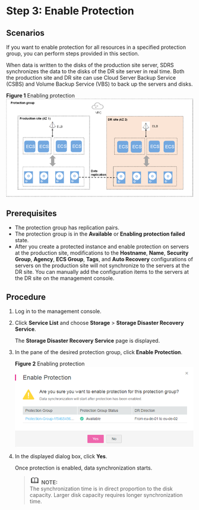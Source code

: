 # Step 3: Enable Protection<a name="EN-US_TOPIC_0110046974"></a>

## Scenarios<a name="section869114914345"></a>

If you want to enable protection for all resources in a specified protection group, you can perform steps provided in this section.

When data is written to the disks of the production site server, SDRS synchronizes the data to the disks of the DR site server in real time. Both the production site and DR site can use Cloud Server Backup Service \(CSBS\) and Volume Backup Service \(VBS\) to back up the servers and disks.

**Figure  1**  Enabling protection<a name="fig865513519224"></a>  
![](figures/enabling-protection.png "enabling-protection")

## **Prerequisites**<a name="section197240210353"></a>

-   The protection group has replication pairs.
-   The protection group is in the  **Available**  or  **Enabling protection failed**  state.
-   After you create a protected instance and enable protection on servers at the production site, modifications to the  **Hostname**,  **Name**,  **Security Group**,  **Agency**,  **ECS Group**,  **Tags**, and  **Auto Recovery**  configurations of servers on the production site will not synchronize to the servers at the DR site. You can manually add the configuration items to the servers at the DR site on the management console.

## Procedure<a name="section1316212298357"></a>

1.  Log in to the management console.
2.  Click  **Service List**  and choose  **Storage**  \>  **Storage Disaster Recovery Service**.

    The  **Storage Disaster Recovery Service**  page is displayed.

3.  In the pane of the desired protection group, click  **Enable Protection**.

    **Figure  2**  Enabling protection<a name="fig131085174416"></a>  
    ![](figures/enabling-protection-2.png "enabling-protection-2")

4.  In the displayed dialog box, click  **Yes**.

    Once protection is enabled, data synchronization starts.

    >![](public_sys-resources/icon-note.gif) **NOTE:**   
    >The synchronization time is in direct proportion to the disk capacity. Larger disk capacity requires longer synchronization time.  


